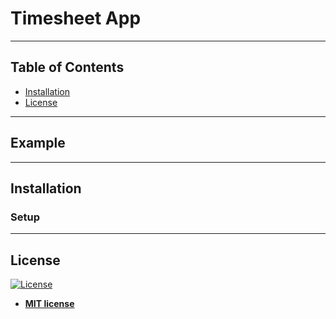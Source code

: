 # Timesheet App

---

## Table of Contents 

- [Installation](#installation)
- [License](#license)


---

## Example
---

## Installation

### Setup

---

## License

[![License](http://img.shields.io/:license-mit-blue.svg?style=flat-square)](http://badges.mit-license.org)

- **[MIT license](http://opensource.org/licenses/mit-license.php)**
